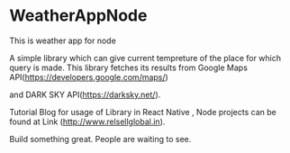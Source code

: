 # WeatherAppNode
This is weather app for node

A simple library which can give current tempreture of the place for which query is made. This library fetches its results from Google Maps API(https://developers.google.com/maps/)

and DARK SKY API(https://darksky.net/).


Tutorial Blog for usage of Library in React Native , Node projects can be found at Link (http://www.relsellglobal.in).

Build something great. People are waiting to see.


